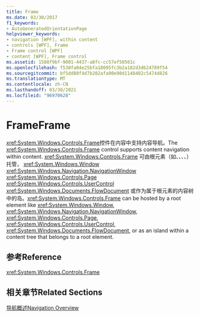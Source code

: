```yaml
---
title: Frame
ms.date: 03/30/2017
f1_keywords:
- AutoGeneratedOrientationPage
helpviewer_keywords:
- navigation [WPF], within content
- controls [WPF], Frame
- Frame control [WPF]
- content [WPF], Frame control
ms.assetid: 1588f9bf-9001-4437-a8fc-cc57ef50561c
ms.openlocfilehash: f530fa04e25bfa18095fc3b2a182d3d624789f54
ms.sourcegitcommit: bf5dd80f4d7b202afa90e90d1148402c5474d826
ms.translationtype: MT
ms.contentlocale: zh-CN
ms.lasthandoff: 03/30/2021
ms.locfileid: "96970628"
---
```

# <a name="frame"></a><span data-ttu-id="c2e8f-102">Frame</span><span class="sxs-lookup"><span data-stu-id="c2e8f-102">Frame</span></span>
<span data-ttu-id="c2e8f-103"><xref:System.Windows.Controls.Frame>控件在内容中支持内容导航。</span><span class="sxs-lookup"><span data-stu-id="c2e8f-103">The <xref:System.Windows.Controls.Frame> control supports content navigation within content.</span></span> <span data-ttu-id="c2e8f-104"><xref:System.Windows.Controls.Frame> 可由根元素（如、、、、）托管， <xref:System.Windows.Window> <xref:System.Windows.Navigation.NavigationWindow> <xref:System.Windows.Controls.Page> <xref:System.Windows.Controls.UserControl> <xref:System.Windows.Documents.FlowDocument> 或作为属于根元素的内容树中的岛。</span><span class="sxs-lookup"><span data-stu-id="c2e8f-104"><xref:System.Windows.Controls.Frame> can be hosted by a root element like <xref:System.Windows.Window>, <xref:System.Windows.Navigation.NavigationWindow>, <xref:System.Windows.Controls.Page>, <xref:System.Windows.Controls.UserControl>, <xref:System.Windows.Documents.FlowDocument>, or as an island within a content tree that belongs to a root element.</span></span>  
  
## <a name="reference"></a><span data-ttu-id="c2e8f-105">参考</span><span class="sxs-lookup"><span data-stu-id="c2e8f-105">Reference</span></span>  
 <xref:System.Windows.Controls.Frame>  
  
## <a name="related-sections"></a><span data-ttu-id="c2e8f-106">相关章节</span><span class="sxs-lookup"><span data-stu-id="c2e8f-106">Related Sections</span></span>  
 [<span data-ttu-id="c2e8f-107">导航概述</span><span class="sxs-lookup"><span data-stu-id="c2e8f-107">Navigation Overview</span></span>](../app-development/navigation-overview.md)
